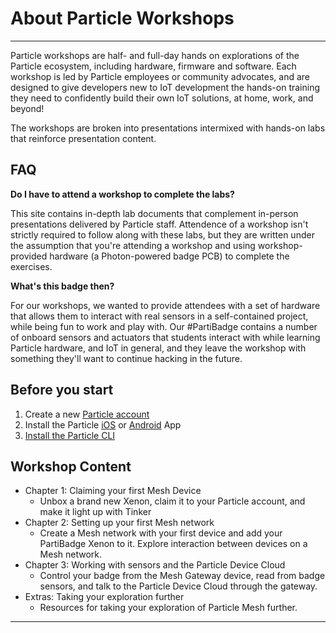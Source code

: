 # About Particle Workshops

---

Particle workshops are half- and full-day hands on explorations of the Particle ecosystem, including hardware, firmware and software. Each workshop is led by Particle employees or community advocates, and are designed to give developers new to IoT development the hands-on training they need to confidently build their own IoT solutions, at home, work, and beyond!

The workshops are broken into presentations intermixed with hands-on labs that reinforce presentation content.

## FAQ

**Do I have to attend a workshop to complete the labs?**

This site contains in-depth lab documents that complement in-person presentations delivered by Particle staff. Attendence of a workshop isn't strictly required to follow along with these labs, but they are written under the assumption that you're attending a workshop and using workshop-provided hardware (a Photon-powered badge PCB) to complete the exercises.

**What's this badge then?**

For our workshops, we wanted to provide attendees with a set of hardware that allows them to interact with real sensors in a self-contained project, while being fun to work and play with. Our #PartiBadge contains a number of onboard sensors and actuators that students interact with while learning Particle hardware, and IoT in general, and they leave the workshop with something they'll want to continue hacking in the future.

## Before you start

1.  Create a new [Particle account](https://login.particle.io/signup)
2.  Install the Particle [iOS](https://itunes.apple.com/us/app/particle-build-photon-electron/id991459054?ls=1&mt=8) or [Android](https://play.google.com/store/apps/details?id=io.particle.android.app) App
3.  [Install the Particle CLI](https://docs.particle.io/guide/getting-started/connect/photon/#install-the-particle-cli)

## Workshop Content

- Chapter 1: Claiming your first Mesh Device
  - Unbox a brand new Xenon, claim it to your Particle account, and make it light up with Tinker
- Chapter 2: Setting up your first Mesh network
  - Create a Mesh network with your first device and add your PartiBadge Xenon to it. Explore interaction between devices on a Mesh network.
- Chapter 3: Working with sensors and the Particle Device Cloud
  - Control your badge from the Mesh Gateway device, read from badge sensors, and talk to the Particle Device Cloud through the gateway.
- Extras: Taking your exploration further
  - Resources for taking your exploration of Particle Mesh further.

---
